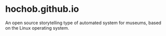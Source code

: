 # hochob.github.io
An open source storytelling type of automated system for museums, based on the Linux operating system.
